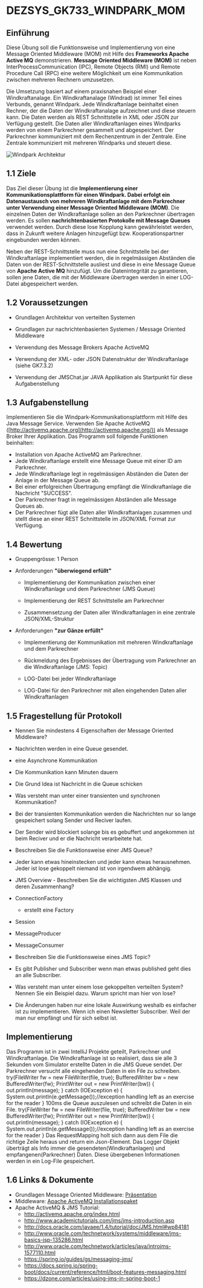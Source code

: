 # DEZSYS_GK733_WINDPARK_MOM

## Einführung

Diese Übung soll die Funktionsweise und Implementierung von eine Message Oriented Middleware (MOM) mit Hilfe des **Frameworks Apache Active MQ** demonstrieren. **Message Oriented Middleware (MOM)** ist neben InterProcessCommunication (IPC), Remote Objects (RMI) und Remote Procedure Call (RPC) eine weitere Möglichkeit um eine Kommunikation zwischen mehreren Rechnern umzusetzen.

Die Umsetzung basiert auf einem praxisnahen Beispiel einer Windkraftanalage. Ein Windkraftanalage (Windrad) ist immer Teil eines Verbunds, genannt Windpark. Jede Windkraftanlage beinhaltet einen Rechner, der die Daten der Windkraftanalage aufzeichnet und diese steuern kann. Die Daten werden als REST Schnittstelle in XML oder JSON zur Verfügung gestellt. Die Daten aller Windkraftanlagen eines Windparks werden von einem Parkrechner gesammelt und abgespeichert. Der Parkrechner kommuniziert mit dem Rechenzentrum in der Zentrale. Eine Zentrale kommuniziert mit mehreren Windparks und steuert diese.

![Windpark Architektur](https://elearning.tgm.ac.at/draftfile.php/2668/user/draft/584681179/dezsys_windpark.png)

## 1.1 Ziele  

Das Ziel dieser Übung ist die **Implementierung einer Kommunikationsplattform für einen Windpark. Dabei erfolgt ein Datenaustausch von mehreren Windkraftanlage mit dem Parkrechner unter Verwendung einer Message Oriented Middleware (MOM)**. Die einzelnen Daten der Windkraftanlage sollen an den Parkrechner ü<span>bertragen werden</span>. Es sollen **nachrichtenbasierten Protokolle mit Message Queues** verwendet werden. Durch diese lose Kopplung kann gewährleistet werden, dass in Zukunft weitere Anlagen hinzugefügt bzw. Kooperationspartner eingebunden werden können.

Neben der REST-Schnittstelle muss nun eine Schnittstelle bei der Windkraftanlage implementiert werden, die in regelmässigen Abständen die Daten von der REST-Schnittstelle ausliest und diese in eine Message Queue von **Apache Active MQ** hinzufügt. Um die Datenintegrität zu garantieren, sollen jene Daten, die mit der Middleware übertragen werden in einer LOG-Datei abgespeichert werden.  

## 1.2 Voraussetzungen

*   Grundlagen Architektur von verteilten Systemen
*   Grundlagen zur nachrichtenbasierten Systemen / Message Oriented Middleware  

*   Verwendung des Message Brokers Apache ActiveMQ
*   Verwendung der XML- oder JSON Datenstruktur der Windkraftanlage (siehe GK7.3.2)  

*   Verwendung der JMSChat.jar JAVA Applikation als Startpunkt für diese Aufgabenstellung  

## 1.3 Aufgabenstellung

Implementieren Sie die Windpark-Kommunikationsplattform mit Hilfe des Java Message Service. Verwenden Sie Apache ActiveMQ ([http://activemq.apache.org](http://activemq.apache.org/)) als Message Broker Ihrer Applikation. Das Programm soll folgende Funktionen beinhalten:

 *   Installation von Apache ActiveMQ am Parkrechner.
 *   Jede Windkraftanlage erstellt eine Message Queue mit einer ID am Parkrechner.
 *   Jede Windkraftanlage legt in regelmässigen Abständen die Daten der Anlage in der Message Queue ab.
 *   Bei einer erfolgreichen Übertragung empfängt die Windkraftanlage die Nachricht "SUCCESS".
 *   Der Parkrechner fragt in regelmässigen Abständen alle Message Queues ab.
 *   Der Parkrechner <span>f<span style="">ügt alle Daten aller Windkraftanlagen zusammen und stellt diese an einer REST Schnittstelle im JSON/XML Format zur Verfügung.  

## 1.4 Bewertung  

 *   Gruppengrösse: 1 Person  
 *   Anforderungen **"überwiegend erfüllt"**

	 *   Implementierung der Kommunikation zwischen einer Windkraftanlage und dem Parkrechner (JMS Queue)  

	 *   Implementierung der REST Schnittstelle am Parkrechner
		*   Zusammensetzung der Daten aller Windkraftanlagen in eine zentrale JSON/XML-Struktur

 *   Anforderungen **"zur Gänze erfüllt"**

	 *   Implementierung der Kommunikation mit mehreren Windkraftanlage und dem Parkrechner  

	 *   Rückmeldung des Ergebnisses der Übertragung vom Parkrechner an die Windkraftanlage (JMS: Topic)  

	 *   LOG-Datei bei jeder Windkraftanlage
	 *   LOG-Datei für den Parkrechner mit allen eingehenden Daten aller Windkraftanlagen

## 1.5 Fragestellung für Protokoll

 *   Nennen Sie mindestens 4 Eigenschaften der Message Oriented Middleware?  

  * Nachrichten werden in eine Queue gesendet.
  * eine Asynchrone Kommunikation
  * Die Kommunikation kann Minuten dauern
  * Die Grund Idea ist Nachricht in die Queue schicken

 *   Was versteht man unter einer transienten und synchronen Kommunikation?
* Bei der transienten Kommunikation werden die Nachrichten nur so lange gespeichert solang Sender und Reciver laufen.
* Der Sender wird blockiert solange bis es gebuffert und angekommen ist beim Reciver und er die Nachricht verarbeitete hat.  
 *   Beschreiben Sie die Funktionsweise einer JMS Queue?

  * Jeder kann etwas hineinstecken und jeder kann etwas herausnehmen. Jeder ist lose gekoppelt niemand ist von irgendwem abhängig.


 *   JMS Overview - Beschreiben Sie die wichtigsten JMS Klassen und deren Zusammenhang?
  *  ConnectionFactory
      * erstellt eine Factory
  *  Session
  *  MessageProducer
  *  MessageConsumer

 *   Beschreiben Sie die Funktionsweise eines JMS Topic?
* Es gibt Publisher und Subscriber wenn man etwas published geht dies an alle Subscriber.

 *   Was versteht man unter einem lose gekoppelten verteilten System? Nennen Sie ein Beispiel dazu. Warum spricht man hier von lose?
* Die Änderungen haben nur eine lokale Auswirkung weshalb es einfacher ist zu implementieren. Wenn ich einen Newsletter Subscriber. Weil der man nur empfängt und für sich selbst ist.
## Implementierung
Das Programm ist in zwei IntelliJ Projekte geteilt, Parkrechner und Windkraftanlage. Die Windkraftanlage ist so realisiert, dass sie alle 3 Sekunden vom Simulator erstellte Daten in die JMS Queue sendet. Der Parkrechner versucht alle eingehenden Daten in ein File zu schreiben.
            try(FileWriter fw = new FileWriter(file, true);
                  BufferedWriter bw = new BufferedWriter(fw);
                  PrintWriter out = new PrintWriter(bw))
              {
                  out.println(message);
              } catch (IOException e) {
                  System.out.println(e.getMessage());//exception handling left as an exercise for the reader
              } 100ms die Queue auszulesen und schreibt die Daten in ein File.
              try(FileWriter fw = new FileWriter(file, true);
                      BufferedWriter bw = new BufferedWriter(fw);
                      PrintWriter out = new PrintWriter(bw))
                  {
                      out.println(message);
                  } catch (IOException e) {
                      System.out.println(e.getMessage());//exception handling left as an exercise for the reader
                  }
Das RequestMapping holt sich dann aus dem File die richtige Zeile heraus und return ein Json-Element.
Das Logger Objekt überträgt als Info immer die gesendeten(Windkraftanlagen) und empfangenen(Parkrechner) Daten. Diese übergebenen Informationen werden in ein Log-File gespeichert.
## 1.6 Links & Dokumente

 *   Grundlagen Message Oriented Middleware: [Präsentation](https://elearning.tgm.ac.at/pluginfile.php/84683/mod_resource/content/2/dezsys_mom.pdf)
 *   Middleware: [Apache ActiveMQ Installationspaket](http://activemq.apache.org/activemq-5153-release.html)
 *   Apache ActiveMQ & JMS Tutorial:
		*   http://activemq.apache.org/index.html
		*   http://www.academictutorials.com/jms/jms-introduction.asp
		*   http://docs.oracle.com/javaee/1.4/tutorial/doc/JMS.html#wp84181
		*   http://www.oracle.com/technetwork/systems/middleware/jms-basics-jsp-135286.html
		*   http://www.oracle.com/technetwork/articles/java/introjms-1577110.html
		*   https://spring.io/guides/gs/messaging-jms/
		*   https://docs.spring.io/spring-boot/docs/current/reference/html/boot-features-messaging.html
		*   https://dzone.com/articles/using-jms-in-spring-boot-1
